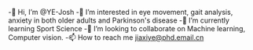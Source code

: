 -👋 Hi, I’m @YE-Josh
-👀 I’m interested in eye movement, gait analysis, anxiety in both older adults and Parkinson's disease
-🌱 I’m currently learning Sport Science
-💞️ I’m looking to collaborate on Machine learning, Computer vision.
-📫 How to reach me jiaxiye@phd.email.cn

<!---
YE-Josh/YE-Josh is a ✨ special ✨ repository because its `README.md` (this file) appears on your GitHub profile.
You can click the Preview link to take a look at your changes.
--->
